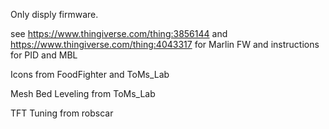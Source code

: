 Only disply firmware.

see https://www.thingiverse.com/thing:3856144 and https://www.thingiverse.com/thing:4043317 for Marlin FW and instructions for PID and MBL


Icons from FoodFighter and ToMs_Lab

Mesh Bed Leveling from ToMs_Lab

TFT Tuning from robscar

